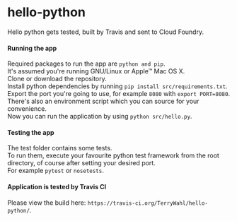 # hello-python
Hello python gets tested, built by Travis and sent to Cloud Foundry.

#### Running the app
Required packages to run the app are `python and pip`.  
It's assumed you're running GNU/Linux or Apple™️ Mac OS X.  
Clone or download the repository.  
Install python dependencies by running `pip install src/requirements.txt`.  
Export the port you're going to use, for example `8080` with `export PORT=8080`.  
There's also an environment script which you can source for your convenience.  
Now you can run the application by using `python src/hello.py`.

#### Testing the app
The test folder contains some tests.  
To run them, execute your favourite python test framework from the root directory,
of course after setting your desired port.  
For example `pytest` or `nosetests`.

#### Application is tested by Travis CI
Please view the build here: `https://travis-ci.org/TerryWahl/hello-python/`.
